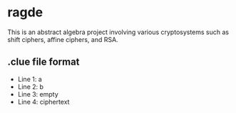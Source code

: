 # ragde
This is an abstract algebra project involving various cryptosystems such as shift ciphers, affine ciphers, and RSA.

## .clue file format

+ Line 1: a
+ Line 2: b
+ Line 3: empty
+ Line 4: ciphertext
